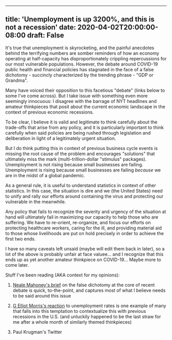 
---
title: 'Unemployment is up 3200%, and this is not a recession'
date: 2020-04-02T20:00:00-08:00
draft: False
---

It's true that unemployment is skyrocketing, and the painful anecdotes behind the terrifying numbers are somber reminders of how an economy operating at half-capacity has disproportionately crippling repercussions for our most vulnerable populations. However, the debate around COVID-19 public health and financial policies has stagnated in the face of a false dichotomy - succincly characterized by the trending phrase - "GDP or Grandma". 

Many have voiced their opposition to this facetious "debate" (links below to some I've come across). But I take issue with something even more seemingly innocuous: I disagree with the barrage of NYT headlines and amateur thinkpieces that posit about the current economic landscape in the context of previous economic recessions. 

To be clear, I believe it is valid and legitimate to think carefully about the trade-offs that arise from any policy, and it is particularly important to think carefully when said policies are being rushed through legislation and deliberation in light of a legitimately urgent situation. 

But I do think putting this in context of previous business cycle events is missing the root cause of the problem and encourages "solutions" that ultimately miss the mark (multi-trillion-dollar "stimulus" packages). Unemployment is not rising because small businesses are failing. Unemployment is rising because small businesses are failing *because* we are in the midst of a global pandemic.

As a general rule, it is useful to understand statistics in context of other statistics. In this case, the situation is dire and we (the United States) need to unify and rally our efforts around containing the virus and protecting our vulnerable in the meanwhile. 

Any policy that fails to recognize the severity and urgency of the situation at hand will ultimately fail in maximizing our capacity to help those who are suffering. We have to re-orient, re-organize, and focus our efforts on protecting healthcare workers, caring for the ill, and providing material aid to those whose livelihoods are put on hold precisely in order to achieve the first two ends. 

I have so many caveats left unsaid (maybe will edit them back in later), so a lot of the above is probably unfair at face valuee... and I recognize that this ends up as yet another amateur thinkpiece on COVID-19... Maybe more to come later.

Stuff I've been reading (AKA context for my opinions):
1. [Neale Mahoney's brief](https://review.chicagobooth.edu/economics/2020/article/don-t-fall-false-trade-offs-covid-19-policy) on the false dichotomy at the core of recent debate is quick, to-the-point, and captures most of what I believe needs to be said around this issue

2. [G Elliot Morris's reaction](https://thecrosstab.substack.com/p/this-is-a-full-blown-recession-if) to unemployment rates is one example of many that falls into this temptation to contextualize this with previous recessions in the U.S. (and unluckily happened  to be the last straw for me after a whole month of similarly themed thinkpieces)

3. Paul Krugman's Twitter
